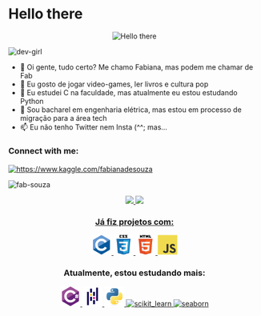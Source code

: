 # Hello there

<p align="center">
  <img src="https://user-images.githubusercontent.com/67301805/177616387-dd6e6c30-16c8-482e-8eb0-95ff7be3b0d5.gif" alt="Hello there">
</p>

![dev-girl](https://user-images.githubusercontent.com/67301805/170592993-1b60f7f8-1933-40cb-9abc-83f0ebb2b21b.gif)

- 👋 Oi gente, tudo certo? Me chamo Fabiana, mas podem me chamar de Fab
- 👀 Eu gosto de jogar video-games, ler livros e cultura pop
- 🌱 Eu estudei C na faculdade, mas atualmente eu estou estudando Python
- 💞️ Sou bacharel em engenharia elétrica, mas estou em processo de migração para a área tech
- 📫 Eu não tenho Twitter nem Insta (^^; mas...

<h3 align="left">Connect with me:</h3>
<p align="left">
<a href="https://kaggle.com/fabianadesouza" target="blank"><img align="center" src="https://raw.githubusercontent.com/rahuldkjain/github-profile-readme-generator/master/src/images/icons/Social/kaggle.svg" alt="https://www.kaggle.com/fabianadesouza" height="30" width="40" /></a>
</p>

<p align="left"> <img src="https://komarev.com/ghpvc/?username=fab-souza&label=Profile%20views&color=0e75b6&style=flat" alt="fab-souza" /> </p>

<div align="center">
  <a href="https://github.com/fab-souza">
  <img height="185em" src="https://github-readme-stats.vercel.app/api?username=fab-souza&show_icons=true&theme=apprentice&include_all_commits=true&count_private=true"/>
  <img height="185em" src="https://github-readme-stats.vercel.app/api/top-langs/?username=fab-souza&layout=compact&langs_count=7&theme=apprentice"/>
</div>

<h3 align="center">Já fiz projetos com:</h3>
<p align="center"> <a href="https://www.cprogramming.com/" target="_blank" rel="noreferrer"> <img src="https://raw.githubusercontent.com/devicons/devicon/master/icons/c/c-original.svg" alt="c" width="40" height="40"/> </a> <a href="https://www.w3schools.com/css/" target="_blank" rel="noreferrer"> <img src="https://raw.githubusercontent.com/devicons/devicon/master/icons/css3/css3-original-wordmark.svg" alt="css3" width="40" height="40"/> </a> <a href="https://www.w3.org/html/" target="_blank" rel="noreferrer"> <img src="https://raw.githubusercontent.com/devicons/devicon/master/icons/html5/html5-original-wordmark.svg" alt="html5" width="40" height="40"/> </a> <a href="https://developer.mozilla.org/en-US/docs/Web/JavaScript" target="_blank" rel="noreferrer"> <img src="https://raw.githubusercontent.com/devicons/devicon/master/icons/javascript/javascript-original.svg" alt="javascript" width="40" height="40"/> </a> </p>


<h3 align="center">Atualmente, estou estudando mais:</h3>
<p align="center"> <a href="https://www.w3schools.com/cs/" target="_blank" rel="noreferrer"> <img src="https://raw.githubusercontent.com/devicons/devicon/master/icons/csharp/csharp-original.svg" alt="csharp" width="40" height="40"/> </a> <a href="https://pandas.pydata.org/" target="_blank" rel="noreferrer"> <img src="https://raw.githubusercontent.com/devicons/devicon/2ae2a900d2f041da66e950e4d48052658d850630/icons/pandas/pandas-original.svg" alt="pandas" width="40" height="40"/> </a> <a href="https://www.python.org" target="_blank" rel="noreferrer"> <img src="https://raw.githubusercontent.com/devicons/devicon/master/icons/python/python-original.svg" alt="python" width="40" height="40"/> </a> <a href="https://scikit-learn.org/" target="_blank" rel="noreferrer"> <img src="https://upload.wikimedia.org/wikipedia/commons/0/05/Scikit_learn_logo_small.svg" alt="scikit_learn" width="40" height="40"/> </a> <a href="https://seaborn.pydata.org/" target="_blank" rel="noreferrer"> <img src="https://seaborn.pydata.org/_images/logo-mark-lightbg.svg" alt="seaborn" width="40" height="40"/> </a> </p>
